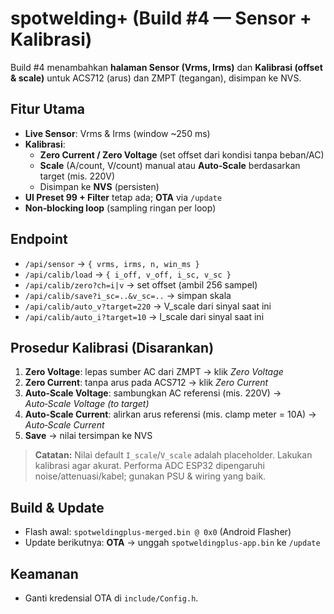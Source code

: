 # spotwelding+ (Build #4 — Sensor + Kalibrasi)

Build #4 menambahkan **halaman Sensor (Vrms, Irms)** dan **Kalibrasi (offset & scale)** untuk ACS712 (arus) dan ZMPT (tegangan), disimpan ke NVS.

## Fitur Utama
- **Live Sensor**: Vrms & Irms (window ~250 ms)
- **Kalibrasi**:
  - **Zero Current / Zero Voltage** (set offset dari kondisi tanpa beban/AC)
  - **Scale** (A/count, V/count) manual atau **Auto‑Scale** berdasarkan target (mis. 220V)
  - Disimpan ke **NVS** (persisten)
- **UI Preset 99 + Filter** tetap ada; **OTA** via `/update`
- **Non‑blocking loop** (sampling ringan per loop)

## Endpoint
- `/api/sensor` → `{ vrms, irms, n, win_ms }`
- `/api/calib/load` → `{ i_off, v_off, i_sc, v_sc }`
- `/api/calib/zero?ch=i|v` → set offset (ambil 256 sampel)
- `/api/calib/save?i_sc=..&v_sc=..` → simpan skala
- `/api/calib/auto_v?target=220` → V_scale dari sinyal saat ini
- `/api/calib/auto_i?target=10` → I_scale dari sinyal saat ini

## Prosedur Kalibrasi (Disarankan)
1) **Zero Voltage**: lepas sumber AC dari ZMPT → klik *Zero Voltage*  
2) **Zero Current**: tanpa arus pada ACS712 → klik *Zero Current*  
3) **Auto‑Scale Voltage**: sambungkan AC referensi (mis. 220V) → *Auto‑Scale Voltage (to target)*  
4) **Auto‑Scale Current**: alirkan arus referensi (mis. clamp meter = 10A) → *Auto‑Scale Current*  
5) **Save** → nilai tersimpan ke NVS

> **Catatan:** Nilai default `I_scale`/`V_scale` adalah placeholder. Lakukan kalibrasi agar akurat. Performa ADC ESP32 dipengaruhi noise/attenuasi/kabel; gunakan PSU & wiring yang baik.

## Build & Update
- Flash awal: `spotweldingplus-merged.bin @ 0x0` (Android Flasher)
- Update berikutnya: **OTA** → unggah `spotweldingplus-app.bin` ke `/update`

## Keamanan
- Ganti kredensial OTA di `include/Config.h`.
